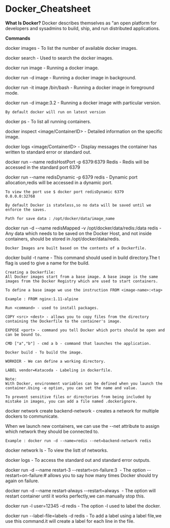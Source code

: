 # Docker_Cheatsheet

**What Is Docker?**
Docker describes themselves as "an open platform for developers and sysadmins to build, ship, and run distributed applications.

**Commands**

docker images - To list the number of available docker images.

docker search - Used to search the docker images.

docker run image - Running a docker image.

docker run -d image - Running a docker image in background.

docker run -it image /bin/bash - Running a docker image in foreground mode.

docker run -d image:3.2 - Running a docker image with particular version.

```
By default docker will run on latest version
```

docker ps - To list all running containers.

docker inspect <image/ContainerID> - Detailed information on the specific image.

docker logs <image/ContainerID> - Display messages the container has written to standard error or standard out.

docker run --name redisHostPort -p 6379:6379 Redis - Redis will be accessed in the standard port 6379

docker run --name redisDynamic -p 6379 redis - Dynamic port allocation,redis will be accessed in a dynamic port.

```
To view the port use $ docker port redisDynamic 6379
0.0.0.0:32768

By default Docker is stateless,so no data will be saved until we enforce the saves.

Path for save data : /opt/docker/data/image_name
```
docker run -d --name redisMapped -v /opt/docker/data/redis:/data redis - Any data which needs to be saved on the Docker Host, and not inside containers, should be stored in /opt/docker/data/redis.

```
Docker Images are built based on the contents of a Dockerfile.
```
docker build -t name - This command should used in build directory.The t flag is used to give a name for the build.

```
Creating a Dockerfile:
All Docker images start from a base image. A base image is the same images from the Docker Registry which are used to start containers.

To define a base image we use the instruction FROM <image-name>:<tag>

Example : FROM nginx:1.11-alpine

Run <command> - used to install packages.

COPY <src> <dest> - allows you to copy files from the directory containing the Dockerfile to the container's image.

EXPOSE <port> - command you tell Docker which ports should be open and can be bound to.

CMD ["a","b"] - cmd a b - command that launches the application.

Docker build - To build the image.

WORKDIR - We can define a working directory.

LABEL vendor=Katacoda - Labeling in dockerfile.

Note:
With Docker, environment variables can be defined when you launch the container.Using -e option, you can set the name and value.

To prevent sensitive files or directories from being included by mistake in images, you can add a file named .dockerignore.
```
docker network create backend-network - creates a network for multiple dockers to communicate.

When we launch new containers, we can use the --net attribute to assign which network they should be connected to. 

```
Example : docker run -d --name=redis --net=backend-network redis
```
docker network ls - To view the listt of networks.

docker logs <name> - To access the standard out and standard error outputs.

docker run -d --name restart-3 --restart=on-failure:3 <image> - The option --restart=on-failure:# allows you to say how many times Docker should try again on failure.

docker run -d --name restart-always --restart=always <image> - The option will restart container until it works perfectly,we can manually stop this.
  
docker run -l user=12345 -d redis - The option -l used to label the docker.

docker run --label-file=labels -d redis - To add a label using a label file,we use this command.it will create a label for each line in the file.

